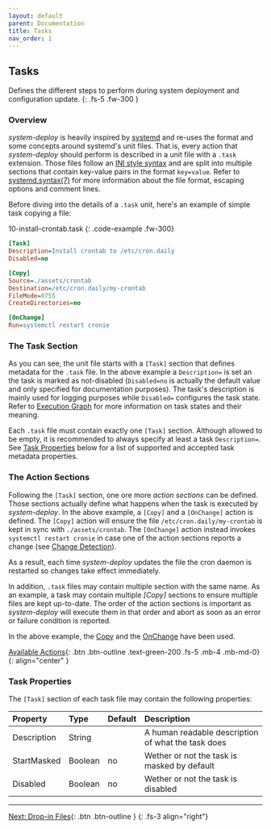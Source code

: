 ```yaml
---
layout: default
parent: Documentation
title: Tasks
nav_order: 1
---
```



## Tasks

Defines the different steps to perform during system deployment and configuration
update.
{: .fs-5 .fw-300 }

### Overview

*system-deploy* is heavily inspired by [systemd](https://systemd.io/) and re-uses the
format and some concepts around systemd's unit files. That is, every action that *system-deploy*
should perform is described in a unit file with a `.task` extension. Those files
follow an [INI style syntax](https://en.wikipedia.org/wiki/INI_file) and are split into
multiple sections that contain key-value pairs in the format `key=value`.  Refer to
[systemd.syntax(7)](https://www.freedesktop.org/software/systemd/man/systemd.syntax.html) for
more information about the file format, escaping options and comment lines.

Before diving into the details of a `.task` unit, here's an example of simple task copying
a file:

10-install-crontab.task
{: .code-example .fw-300}

```ini
[Task]
Description=Install crontab to /etc/cron.daily
Disabled=no

[Copy]
Source=./assets/crontab
Destination=/etc/cron.daily/my-crontab
FileMode=0755
CreateDirectories=no

[OnChange]
Run=systemctl restart cronie
```

### The Task Section

As you can see, the unit file starts with a `[Task]` section that defines metadata for
the `.task` file. In the above example a `Description=` is set an the task is marked as
not-disabled (`Disabled=no` is actually the default value and only specified for
documentation purposes). The task's description is mainly used for logging purposes while
`Disabled=` configures the task state. Refer to [Execution Graph](./30-execution-graph)
for more information on task states and their meaning.

Each `.task` file must contain exactly one `[Task]` section. Although allowed to be empty,
it is recommended to always specify at least a task `Description=`.  See [Task Properties](#task-properties)
below for a list of supported and accepted task metadata properties.

### The Action Sections

Following the `[Task]` section, one ore more *action sections* can be defined. Those sections
actually define what happens when the task is executed by *system-deploy*. In the above example,
a `[Copy]` and a `[OnChange]` action is defined. The `[Copy]` action will ensure the file
`/etc/cron.daily/my-crontab` is kept in sync with `./assets/crontab`. The `[OnChange]` action
instead invokes `systemctl restart cronie` in case one of the action sections reports a change
(see [Change Detection](#change-detection)).

As a result, each time *system-deploy* updates the file the cron daemon is restarted so changes
take effect immediately.

In addition, `.task` files may contain multiple section with the same name. As an example, a task
may contain multiple *[Copy]* sections to ensure multiple files are kept up-to-date.
The order of the action sections is important as *system-deploy* will execute them in 
that order and abort as soon as an error or failure condition is reported. 

In the above example, the [Copy](../actions/Copy) and the [OnChange](../actions/OnChange) have
been used.

[Available Actions](../actions/){: .btn .btn-outline .text-green-200 .fs-5 .mb-4 .mb-md-0}
{: align="center" }

### Task Properties

The `[Task]` section of each task file may contain the following properties:

| Property        | Type          | Default | Description                                        |
|:----------------|:--------------|:--------|:---------------------------------------------------|
| Description     | String        |         | A human readable description of what the task does |
| StartMasked     | Boolean       | no      | Wether or not the task is masked by default        |
| Disabled        | Boolean       | no      | Wether or not the task is disabled                 |

---

[Next: Drop-in Files](/docs/concepts/20-dropins){: .btn .btn-outline }
{: .fs-3 align="right"}
